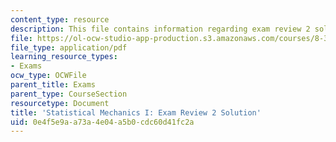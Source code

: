 ```yaml
---
content_type: resource
description: This file contains information regarding exam review 2 solution.
file: https://ol-ocw-studio-app-production.s3.amazonaws.com/courses/8-333-statistical-mechanics-i-statistical-mechanics-of-particles-fall-2013/0e4f5e9aa73a4e04a5b0cdc60d41fc2a_MIT8_333F13_ExamReview2Sol.pdf
file_type: application/pdf
learning_resource_types:
- Exams
ocw_type: OCWFile
parent_title: Exams
parent_type: CourseSection
resourcetype: Document
title: 'Statistical Mechanics I: Exam Review 2 Solution'
uid: 0e4f5e9a-a73a-4e04-a5b0-cdc60d41fc2a
---
```

